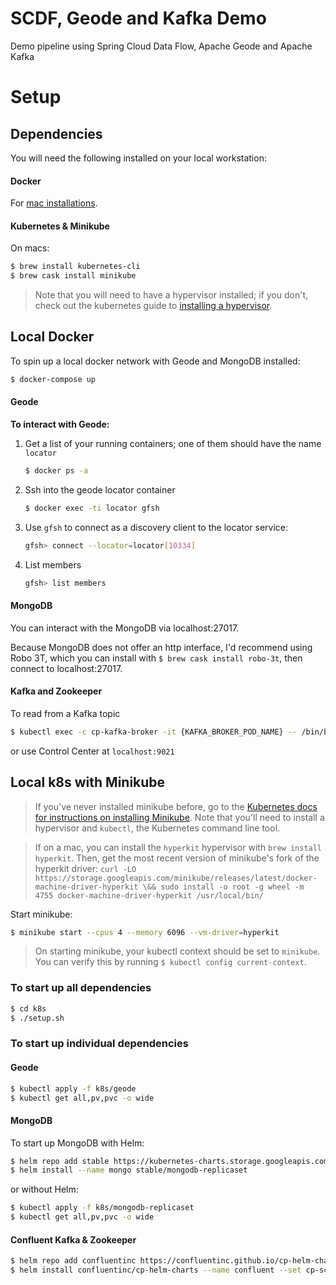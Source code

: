 # SCDF, Geode and Kafka Demo
Demo pipeline using Spring Cloud Data Flow, Apache Geode and Apache Kafka

# Setup

## Dependencies
You will need the following installed on your local workstation:

#### Docker
For [mac installations](https://docs.docker.com/docker-for-mac/install/).

#### Kubernetes & Minikube
On macs: 

```bash
$ brew install kubernetes-cli
$ brew cask install minikube
```

> Note that you will need to have a hypervisor installed; if you don't, check out the kubernetes guide to [installing a hypervisor](https://kubernetes.io/docs/tasks/tools/install-minikube/#install-a-hypervisor).

## Local Docker
To spin up a local docker network with Geode and MongoDB installed:

```bash
$ docker-compose up
```

#### Geode
**To interact with Geode:**

1. Get a list of your running containers; one of them should have the name `locator`

	```bash
	$ docker ps -a
	```

2. Ssh into the geode locator container
	
	```bash
	$ docker exec -ti locator gfsh
	```

3. Use `gfsh` to connect as a discovery client to the locator service:

	```bash
	gfsh> connect --locator=locator[10334]
	```

4. List members

	```bash
	gfsh> list members
	```

#### MongoDB

You can interact with the MongoDB via localhost:27017. 

Because MongoDB does not offer an http interface, I'd recommend using Robo 3T, which you can install with `$ brew cask install robo-3t`, then connect to localhost:27017.

#### Kafka and Zookeeper

To read from a Kafka topic

```bash
$ kubectl exec -c cp-kafka-broker -it {KAFKA_BROKER_POD_NAME} -- /bin/bash  /usr/bin/kafka-console-consumer --bootstrap-server localhost:9092 --topic {TOPIC_NAME} --from-beginning
```

or use Control Center at `localhost:9021`

## Local k8s with Minikube

> If you've never installed minikube before, go to the [Kubernetes docs for instructions on installing Minikube](https://kubernetes.io/docs/tasks/tools/install-minikube/). Note that you'll need to install a hypervisor and `kubectl`, the Kubernetes command line tool. 

> If on a mac, you can install the `hyperkit` hypervisor with `brew install hyperkit`. Then, get the most recent version of minikube's fork of the hyperkit driver: `curl -LO https://storage.googleapis.com/minikube/releases/latest/docker-machine-driver-hyperkit \&& sudo install -o root -g wheel -m 4755 docker-machine-driver-hyperkit /usr/local/bin/`

Start minikube:

```bash
$ minikube start --cpus 4 --memory 6096 --vm-driver=hyperkit
```

> On starting minikube, your kubectl context should be set to `minikube`. You can verify this by running `$ kubectl config current-context`.

### To start up all dependencies
```bash
$ cd k8s
$ ./setup.sh 
```

### To start up individual dependencies

#### Geode

```bash
$ kubectl apply -f k8s/geode
$ kubectl get all,pv,pvc -o wide
```

#### MongoDB
To start up MongoDB with Helm:

```bash
$ helm repo add stable https://kubernetes-charts.storage.googleapis.com/
$ helm install --name mongo stable/mongodb-replicaset
```

or without Helm:

```bash
$ kubectl apply -f k8s/mongodb-replicaset
$ kubectl get all,pv,pvc -o wide
```

#### Confluent Kafka & Zookeeper
```bash
$ helm repo add confluentinc https://confluentinc.github.io/cp-helm-charts/
$ helm install confluentinc/cp-helm-charts --name confluent --set cp-schema-registry.enabled=false,cp-kafka-rest.enabled=false,cp-kafka-connect.enabled=false,cp-ksql-server.enabled=false,cp-zookeeper.servers=1
```